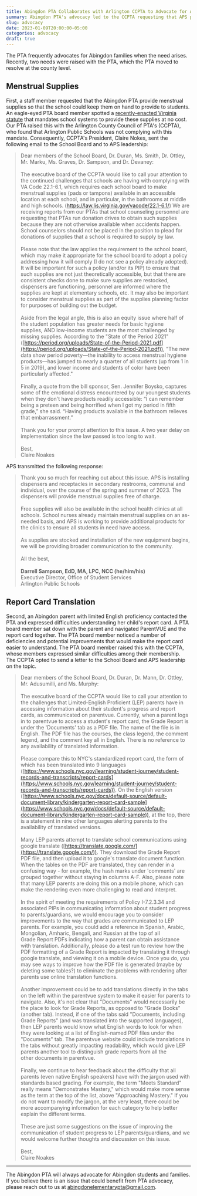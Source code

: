 ```yaml
--- 
title: Abingdon PTA Collaborates with Arlington CCPTA to Advocate for Abingdon Families
summary: Abingdon PTA's advocacy led to the CCPTA requesting that APS provide menstrual supplies to students, and that they make report cards easier to understand for parents with limited English proficiency.
slug: advocacy
date: 2023-01-09T20:00:00-05:00
categories: advocacy
draft: true
---
```


The PTA frequently advocates for Abingdon families when the need arises. Recently, two needs were raised with the PTA, which the PTA moved to resolve at the county level.

## Menstrual Supplies

First, a staff member requested that the Abingdon PTA provide menstrual supplies so that the school could keep them on hand to provide to students. An eagle-eyed PTA board member spotted a [recently-enacted Virginia statute](https://law.lis.virginia.gov/vacode/22.1-6.1/) that mandates school systems to provide these supplies at no cost. Our PTA raised this with the Arlington County Council of PTA's (CCPTA), who found that Arlington Public Schools was not complying with this mandate. Consequently, CCPTA's President, Claire Nokes, sent the following email to the School Board and to APS leadership:

> Dear members of the School Board, Dr. Duran, Ms. Smith, Dr. Ottley, Mr. Marku, Ms. Graves, Dr. Sampson, and Dr. Devaney:<br><br>
> The executive board of the CCPTA would like to call your attention to the continued challenges that schools are having with complying with VA Code 22.1-6.1, which requires each school board to make menstrual supplies (pads or tampons) available in an accessible location at each school, and in particular, in the bathrooms at middle and high schools.  (https://law.lis.virginia.gov/vacode/22.1-6.1/) We are receiving reports from our PTAs that school counseling personnel are requesting that PTAs run donation drives to obtain such supplies because they are not otherwise available when accidents happen. School counselors should not be placed in the position to plead for donations of supplies that a school is required to supply by law.<br><br>
> Please note that the law applies the requirement to the school board, which may make it appropriate for the school board to adopt a policy addressing how it will comply (I do not see a policy already adopted). It will be important for such a policy (and/or its PIP) to ensure that such supplies are not just theoretically accessible, but that there are consistent checks done to make sure supplies are restocked, dispensers are functioning, personnel are informed where the supplies are kept at elementary schools, etc. It may also be important to consider menstrual supplies as part of the supplies planning factor for purposes of building out the budget.<br><br>
> Aside from the legal angle, this is also an equity issue where half of the student population has greater needs for basic hygiene supplies, AND low-income students are the most challenged by missing supplies. According to the "State of the Period 2021" ([https://period.org/uploads/State-of-the-Period-2021.pdf](https://period.org/uploads/State-of-the-Period-2021.pdf)), "The new data show period poverty—the inability to access menstrual hygiene products—has jumped to nearly a quarter of all students (up from 1 in 5 in 2019), and lower income and students of color have been particularly affected."<br><br>
> Finally, a quote from the bill sponsor, Sen. Jennifer Boysko, captures some of the emotional distress encountered by our youngest students when they don't have products readily accessible: “I can remember being a preteen and being horrified when I got my period in fifth grade,” she said. “Having products available in the bathroom relieves that embarrassment.”<br><br>
> Thank you for your prompt attention to this issue. A two year delay on implementation since the law passed is too long to wait.<br><br>
> Best,<br>
> Claire Noakes

APS transmitted the following response:

> Thank you so much for reaching out about this issue.  APS is installing dispensers and receptacles in secondary restrooms, communal and individual, over the course of the spring and summer of 2023.  The dispensers will provide menstrual supplies free of charge.<br><br>
> Free supplies will also be available in the school health clinics at all schools.  School nurses already maintain menstrual supplies on an as-needed basis, and APS is working to provide additional products for the clinics to ensure all students in need have access.<br><br>
> As supplies are stocked and installation of the new equipment begins, we will be providing broader communication to the community.<br><br>
> All the best,<br><br>
> **Darrell Sampson, EdD, MA, LPC, NCC (he/him/his)**<br>
> Executive Director, Office of Student Services<br>
> Arlington Public Schools

## Report Card Translation

Second, an Abingdon parent with limited English proficiency contacted the PTA and expressed difficulties understanding her child's report card. A PTA board member sat down with the parent and navigated ParentVUE and the report card together. The PTA board member noticed a number of deficiencies and potential improvements that would make the report card easier to understand. The PTA board member raised this with the CCPTA, whose members expressed similar difficulties among their membership. The CCPTA opted to send a letter to the School Board and APS leadership on the topic.

> Dear members of the School Board, Dr. Duran, Dr. Mann, Dr. Ottley, Mr. Adusumilli, and Ms. Murphy:<br><br>
> The executive board of the CCPTA would like to call your attention to the challenges that Limited-English Proficient (LEP) parents have in accessing information about their student's progress and report cards, as communicated on parentvue. Currently, when a parent logs in to parentvue to access a student's report card, the Grade Report is under the 'Documents' tab as a PDF file. The name of the file is in English. The PDF file has the courses, the class legend, the comment legend, and the comment key all in English. There is no reference to any availability of translated information.<br><br>
> Please compare this to NYC's standardized report card, the form of which has been translated into 9 languages ([https://www.schools.nyc.gov/learning/student-journey/student-records-and-transcripts/report-cards](https://www.schools.nyc.gov/learning/student-journey/student-records-and-transcripts/report-cards)). On the English version ([https://www.schools.nyc.gov/docs/default-source/default-document-library/kindergarten-report-card-sample](https://www.schools.nyc.gov/docs/default-source/default-document-library/kindergarten-report-card-sample)), at the top, there is a statement in nine other languages alerting parents to the availability of translated versions.<br><br>
> Many LEP parents attempt to translate school communications using google translate ([https://translate.google.com/](https://translate.google.com/)). They download the Grade Report PDF file, and then upload it to google's translate document function. When the tables on the PDF are translated, they can render in a confusing way - for example, the hash marks under 'comments' are grouped together without staying in columns A-F. Also, please note that many LEP parents are doing this on a mobile phone, which can make the rendering even more challenging to read and interpret.<br><br>
> In the spirit of meeting the requirements of Policy I-7.2.3.34 and associated PIPs in communicating information about student progress to parents/guardians, we would encourage you to consider improvements to the way that grades are communicated to LEP parents. For example, you could add a reference in Spanish, Arabic, Mongolian, Amharic, Bengali, and Russian at the top of all Grade Report PDFs indicating how a parent can obtain assistance with translation. Additionally, please do a test run to review how the PDF formatting of a Grade Report is impacted by translating it through google translate, and viewing it on a mobile device. Once you do, you may see ways to improve how the PDF file is generated (maybe by deleting some tables?) to eliminate the problems with rendering after parents use online translation functions.<br><br>
> Another improvement could be to add translations directly in the tabs on the left within the parentvue system to make it easier for parents to navigate. Also, it's not clear that "Documents" would necessarily be the place to look for Grade Reports, as opposed to "Grade Books" (another tab). Instead, if one of the tabs said "Documents, including Grade Reports" (and was translated into the supported languages), then LEP parents would know what English words to look for when they were looking at a list of English-named PDF files under the "Documents" tab. The parentvue website could include translations in the tabs without greatly impacting readability, which would give LEP parents another tool to distinguish grade reports from all the other documents in parentvue.<br><br>
> Finally, we continue to hear feedback about the difficulty that all parents (even native English speakers) have with the jargon used with standards based grading. For example, the term "Meets Standard" really means "Demonstrates Mastery," which would make more sense as the term at the top of the list, above "Approaching Mastery." If you do not want to modify the jargon, at the very least, there could be more accompanying information for each category to help better explain the different terms.<br><br>
> These are just some suggestions on the issue of improving the communication of student progress to LEP parents/guardians, and we would welcome further thoughts and discussion on this issue.<br><br>
> Best,<br>
> Claire Noakes

---

The Abingdon PTA will always advocate for Abingdon students and families. If you believe there is an issue that could benefit from PTA advocacy, please reach out to us at abingdonelementarypta@gmail.com.